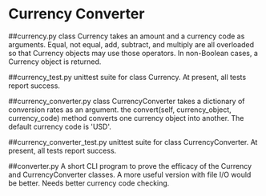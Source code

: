 # Currency Converter
##currency.py
class Currency takes an amount and a currency code as arguments. Equal, not equal, add, subtract, and multiply are all overloaded so that Currency objects may use those operators. In non-Boolean cases, a Currency object is returned.

##currency_test.py
unittest suite for class Currency. At present, all tests report success.

##currency_converter.py
class CurrencyConverter takes a dictionary of conversion rates as an argument. the convert(self, currency_object, currency_code) method converts one currency object into another. The default currency code is 'USD'.

##currency_converter_test.py
unittest suite for class CurrencyConverter. At present, all tests report success.

##converter.py
A short CLI program to prove the efficacy of the Currency and CurrencyConverter classes. A more useful version with file I/O would be better. Needs better currency code checking.
